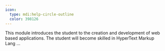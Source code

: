 ```yaml
---
icon:
  type: mdi:help-circle-outline
  color: 398126
---
```


This module introduces the student to the creation and development of web based applications. The student will become skilled in HyperText Markup Lang ... 
